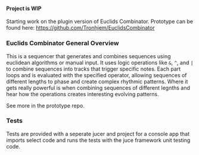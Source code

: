 #### Project is WIP 

Starting work on the plugin version  of Euclids Combinator. 
Prototype can be found here: https://github.com/Tronhjem/EuclidsCombinator


### Euclids Combinator General Overview

This is a sequencer that generates and combines sequences using euclidean algorithms or manual input. 
It uses logic operations like `&`, `^`, and `|` to combine sequences into tracks that trigger specific notes. 
Each part loops and is evaluated with the specified operator, allowing sequences of different lengths 
to phase and create complex rhythmic patterns. Where it gets really powerful is when combining sequences 
of different legnths and hear how the operations creates interesting evolving patterns.

See more in the prototype repo.

### Tests

Tests are provided with a seperate jucer and project for a console app that imports select code and runs
the tests with the juce framework unit testing code.
